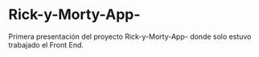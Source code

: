 # Rick-y-Morty-App-

Primera presentación del proyecto Rick-y-Morty-App- donde solo estuvo trabajado el Front End.
